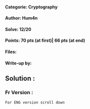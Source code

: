 #### Categorie: Cryptography
#### **Author**: Hum4n
#### Solve: 12/20 
#### Points: 70 pts (at first)|  66 pts (at end)
#### Files: 
#### Write-up by: 




## Solution :
### Fr Version : 

`For ENG version scroll down` 